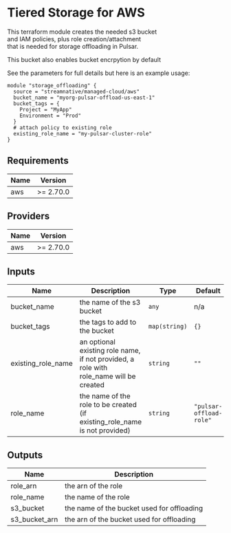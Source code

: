 # Tiered Storage for AWS

This terraform module creates the needed s3 bucket  
and IAM policies, plus role creation/attachment  
that is needed for storage offloading in Pulsar.

This bucket also enables bucket encrpytion by default

See the parameters for full details but here is an example usage:

```
module "storage_offloading" {
  source = "streamnative/managed-cloud/aws"
  bucket_name = "myorg-pulsar-offload-us-east-1"
  bucket_tags = {
    Project = "MyApp"
    Environment = "Prod"
  }
  # attach policy to existing role
  existing_role_name = "my-pulsar-cluster-role"
}
```

## Requirements

| Name | Version |
|------|---------|
| aws | >= 2.70.0 |

## Providers

| Name | Version |
|------|---------|
| aws | >= 2.70.0 |

## Inputs

| Name | Description | Type | Default | Required |
|------|-------------|------|---------|:--------:|
| bucket\_name | the name of the s3 bucket | `any` | n/a | yes |
| bucket\_tags | the tags to add to the bucket | `map(string)` | `{}` | no |
| existing\_role\_name | an optional existing role name, if not provided, a role with role\_name will be created | `string` | `""` | no |
| role\_name | the name of the role to be created (if existing\_role\_name is not provided) | `string` | `"pulsar-offload-role"` | no |

## Outputs

| Name | Description |
|------|-------------|
| role\_arn | the arn of the role |
| role\_name | the name of the role |
| s3\_bucket | the name of the bucket used for offloading |
| s3\_bucket\_arn | the arn of the bucket used for offloading |

